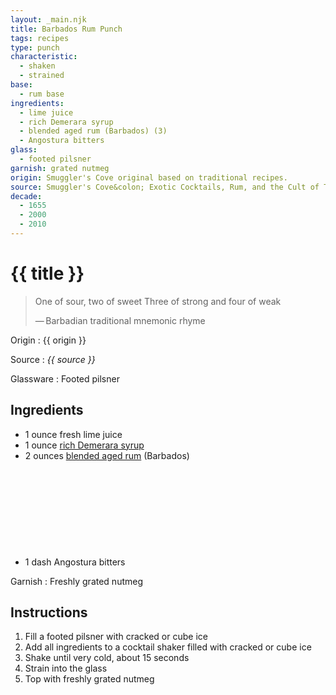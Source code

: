 ```yaml
---
layout: _main.njk
title: Barbados Rum Punch
tags: recipes
type: punch
characteristic:
  - shaken
  - strained
base:
  - rum base
ingredients:
  - lime juice
  - rich Demerara syrup
  - blended aged rum (Barbados) (3)
  - Angostura bitters
glass:
  - footed pilsner
garnish: grated nutmeg
origin: Smuggler's Cove original based on traditional recipes.
source: Smuggler's Cove&colon; Exotic Cocktails, Rum, and the Cult of Tiki
decade:
  - 1655
  - 2000
  - 2010
---
```


<!-- markdownlint-disable MD025 -->
# {{ title }}
<!-- markdownlint-disable MD025 -->

> One of sour, two of sweet
> Three of strong and four of weak
>
> —&NoBreak;&thinsp;&NoBreak;Barbadian traditional mnemonic rhyme

Origin
  : {{ origin }}

Source
  : <cite>{{ source }}</cite>

Glassware
  : Footed pilsner

## Ingredients

- 1 ounce fresh lime juice
- 1 ounce [rich Demerara syrup](/mixes/2-1-simple-syrup)
- 2 ounces [blended aged rum](/rums/05-rum-blended-aged/) (Barbados)<icon-l space="1em" class="bigger" label="(3)"><span class="with-icon"><svg class="icon"><use href="/assets/images/icons/circle-3.svg#circle-3"></use></svg></span></icon-l>
- 1 dash Angostura bitters

Garnish
  : Freshly grated nutmeg

## Instructions

1. Fill a footed pilsner with cracked or cube ice
2. Add all ingredients to a cocktail shaker filled with cracked or cube ice
3. Shake until very cold, about 15 seconds
4. Strain into the glass
5. Top with freshly grated nutmeg
